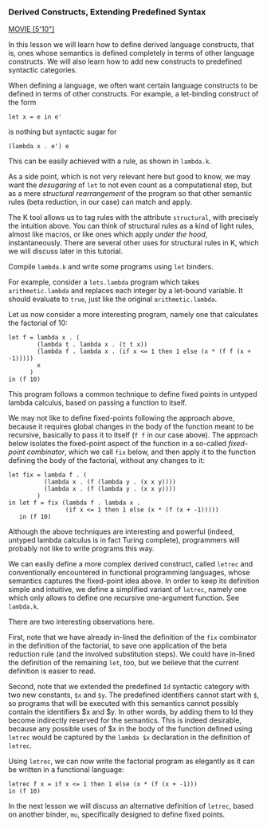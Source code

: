 <!-- Copyright (c) 2012-2018 K Team. All Rights Reserved. -->

### Derived Constructs, Extending Predefined Syntax

[MOVIE [5'10"]](http://youtu.be/qZWiBaN7zrw)

In this lesson we will learn how to define derived language constructs, that
is, ones whose semantics is defined completely in terms of other language
constructs.  We will also learn how to add new constructs to predefined
syntactic categories.

When defining a language, we often want certain language constructs to be
defined in terms of other constructs.  For example, a let-binding construct
of the form

    let x = e in e'

is nothing but syntactic sugar for

    (lambda x . e') e

This can be easily achieved with a rule, as shown in `lambda.k`.

As a side point, which is not very relevant here but good to know, we may
want the *desugaring* of `let` to not even count as a computational step, but
as a mere *structural rearrangement* of the program so that other semantic
rules (beta reduction, in our case) can match and apply.

The K tool allows us to tag rules with the attribute `structural`, with
precisely the intuition above.  You can think of structural rules as a kind
of light rules, almost like macros, or like ones which apply *under the hood*,
instantaneously.  There are several other uses for structural rules in K,
which we will discuss later in this tutorial.

Compile `lambda.k` and write some programs using `let` binders.  

For example, consider a `lets.lambda` program which takes `arithmetic.lambda`
and replaces each integer by a let-bound variable.  It should evaluate to
`true`, just like the original `arithmetic.lambda`.

Let us now consider a more interesting program, namely one that calculates the
factorial of 10:

    let f = lambda x . (
            (lambda t . lambda x . (t t x))
            (lambda f . lambda x . (if x <= 1 then 1 else (x * (f f (x + -1)))))
            x
          )
    in (f 10)

This program follows a common technique to define fixed points in untyped
lambda calculus, based on passing a function to itself.

We may not like to define fixed-points following the approach above, because
it requires global changes in the body of the function meant to be recursive,
basically to pass it to itself (`f f` in our case above).  The approach below
isolates the fixed-point aspect of the function in a so-called *fixed-point
combinator*, which we call `fix` below, and then apply it to the function
defining the body of the factorial, without any changes to it:

    let fix = lambda f . (
              (lambda x . (f (lambda y . (x x y))))
              (lambda x . (f (lambda y . (x x y))))
            )
    in let f = fix (lambda f . lambda x .
                    (if x <= 1 then 1 else (x * (f (x + -1)))))
       in (f 10)

Although the above techniques are interesting and powerful (indeed, untyped
lambda calculus is in fact Turing complete), programmers will probably not
like to write programs this way.

We can easily define a more complex derived construct, called `letrec` and
conventionally encountered in functional programming languages, whose semantics
captures the fixed-point idea above.  In order to keep its definition simple
and intuitive, we define a simplified variant of `letrec`, namely one which only
allows to define one recursive one-argument function.  See `lambda.k`.

There are two interesting observations here.

First, note that we have already in-lined the definition of the `fix`
combinator in the definition of the factorial, to save one application of the 
beta reduction rule (and the involved substitution steps).  We could have
in-lined the definition of the remaining `let`, too, but we believe that the
current definition is easier to read.

Second, note that we extended the predefined `Id` syntactic category with two
new constants, `$x` and `$y`.  The predefined identifiers cannot start with
`$`, so programs that will be executed with this semantics cannot possibly
contain the identifiers $x and $y.  In other words, by adding them to Id they
become indirectly reserved for the semantics.  This is indeed desirable,
because any possible uses of $x in the body of the function defined
using `letrec` would be captured by the `lambda $x` declaration in the
definition of `letrec`.

Using `letrec`, we can now write the factorial program as elegantly as it can
be written in a functional language:

    letrec f x = if x <= 1 then 1 else (x * (f (x + -1)))
    in (f 10)

In the next lesson we will discuss an alternative definition of `letrec`, based
on another binder, `mu`, specifically designed to define fixed points.
